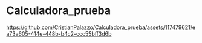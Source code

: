 # Calculadora_prueba

https://github.com/CristianPalazzo/Calculadora_prueba/assets/117479621/ea73a605-414e-448b-b4c2-ccc55bff3d6b

